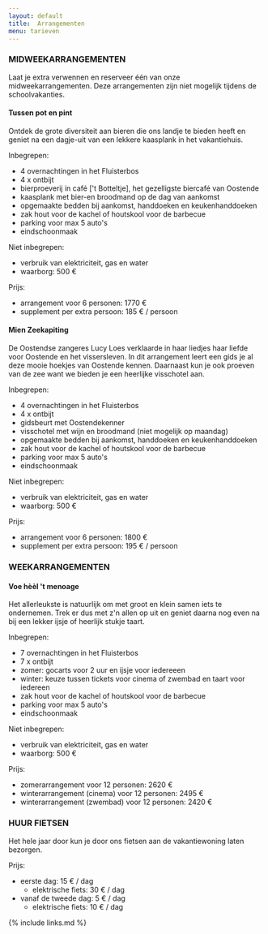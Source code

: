 ```yaml
---
layout: default
title:  Arrangementen
menu: tarieven
---
```


### MIDWEEKARRANGEMENTEN

Laat je extra verwennen en reserveer één van onze midweekarrangementen.
Deze arrangementen zijn niet mogelijk tijdens de schoolvakanties.

####  Tussen pot en pint

Ontdek de grote diversiteit aan bieren die ons landje te bieden heeft en geniet na een dagje-uit van een lekkere kaasplank in het vakantiehuis.

Inbegrepen:

- 4 overnachtingen in het Fluisterbos
- 4 x ontbijt 
- bierproeverij in café ['t Botteltje], het gezelligste biercafé van Oostende
- kaasplank met bier-en broodmand op de dag van aankomst
- opgemaakte bedden bij aankomst, handdoeken en keukenhanddoeken
- zak hout voor de kachel of houtskool voor de barbecue
- parking voor max 5 auto's
- eindschoonmaak

Niet inbegrepen:

- verbruik van elektriciteit, gas en water
- waarborg: 500 €

Prijs: 

- arrangement voor 6 personen: 1770&nbsp;€
- supplement per extra persoon: 185&nbsp;€ / persoon


####  Mien Zeekapiting
De Oostendse zangeres Lucy Loes verklaarde in haar liedjes haar liefde voor Oostende en het vissersleven. In dit arrangement leert een gids je al deze mooie hoekjes van Oostende kennen. Daarnaast kun je ook proeven van de zee want we bieden je een heerlijke visschotel aan.

Inbegrepen:

- 4 overnachtingen in het Fluisterbos
- 4 x ontbijt 
- gidsbeurt met Oostendekenner
- visschotel met wijn en broodmand (niet mogelijk op maandag)
- opgemaakte bedden bij aankomst, handdoeken en keukenhanddoeken
- zak hout voor de kachel of houtskool voor de barbecue
- parking voor max 5 auto's
- eindschoonmaak

Niet inbegrepen:

- verbruik van elektriciteit, gas en water
- waarborg: 500 €

Prijs: 

- arrangement voor 6 personen: 1800 €
- supplement per extra persoon: 195 € / persoon

### WEEKARRANGEMENTEN

####  Voe hèèl 't menoage
Het allerleukste is natuurlijk om met groot en klein samen iets te ondernemen. Trek er dus met z'n allen op uit en geniet daarna nog even na bij een lekker ijsje of heerlijk stukje taart.

Inbegrepen:

- 7 overnachtingen in het Fluisterbos
- 7 x ontbijt 
- zomer: gocarts voor 2 uur en ijsje voor iedereeen
- winter: keuze tussen tickets voor cinema of zwembad en taart voor iedereen
- zak hout voor de kachel of houtskool voor de barbecue
- parking voor max 5 auto's
- eindschoonmaak

Niet inbegrepen:

- verbruik van elektriciteit, gas en water
- waarborg: 500 €

Prijs: 

- zomerarrangement voor 12 personen: 2620&nbsp;€
- winterarrangement (cinema) voor 12 personen: 2495&nbsp;€
- winterarrangement (zwembad) voor 12 personen: 2420&nbsp;€

### HUUR FIETSEN
Het hele jaar door kun je door ons fietsen aan de vakantiewoning laten bezorgen. 

Prijs:

- eerste dag: 15 € / dag
  - elektrische fiets: 30 € / dag
- vanaf de tweede dag: 5 € / dag
  - elektrische fiets: 10 € / dag

{% include links.md %}
